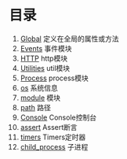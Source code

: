 # 目录

1. [Global](./global.md) 定义在全局的属性或方法
2. [Events](./event.md) 事件模块
3. [HTTP](./http.md) http模块
4. [Utilities](./util.md) util模块
5. [Process](./process.md) process模块
6. [os](./os.md) 系统信息
7. [module](./module.md) 模块
8. [path](./path.md) 路径
9. [Console](./console.md) Console控制台
10. [assert](./assert.md) Assert断言
11. [timers](./timers.md) Timers定时器
12. [child_process](./child_process.md) 子进程

